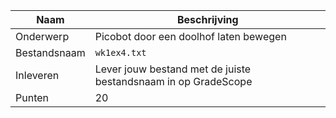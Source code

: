 | Naam         | Beschrijving                                                   |
|--------------|----------------------------------------------------------------|
| Onderwerp    | Picobot door een doolhof laten bewegen                         |
| Bestandsnaam | `wk1ex4.txt`                                                   |
| Inleveren    | Lever jouw bestand met de juiste bestandsnaam in op GradeScope |
| Punten       | 20                                                             |
